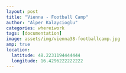```yaml
---
layout: post
title: "Vienna - Football Camp"
author: "Alper Kalaycioglu"
categories: whereiwork
tags: [documentation]
image: assets/img/vienna38-footballcamp.jpg
amp: true
location:
  latitude: 48.2231194444444
  longitude: 16.4296222222222
---
```

